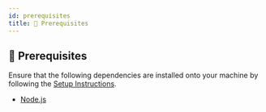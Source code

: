 ```yaml
---
id: prerequisites
title: 📝 Prerequisites
---
```


## 📝 Prerequisites

Ensure that the following dependencies are installed onto your machine by following the [Setup Instructions](/setup).

-   [Node.js](https://nodejs.org/en/download)